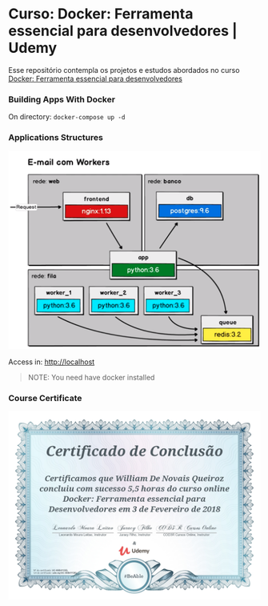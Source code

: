 # Curso: Docker: Ferramenta essencial para desenvolvedores | Udemy

Esse repositório contempla os projetos e estudos abordados no curso [Docker: Ferramenta essencial para desenvolvedores](https://www.udemy.com/curso-docker/)

### Building Apps With Docker

On directory: `docker-compose up -d`  

### Applications Structures 

<p align="center">  
  <img src="structure.png" alt="Applications Structures" width="600"/>
</p>

Access in: [http://localhost](http://localhost)

> NOTE: You need have docker installed

### Course Certificate

<p align="center">
  <img src="certificate.jpg" alt="Course Certificate" width="600"/>
</p>
